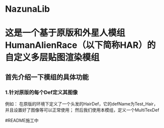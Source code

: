 # NazunaLib
# 这是一个基于原版和外星人模组HumanAlienRace（以下简称HAR）的自定义多层贴图渲染模组

## 首先介绍一下模组的具体功能
### 1.针对原版的每个Def定义其图像
例如：
  在原版的环境下定义了一个头发的HairDef，它的defName为Test_Hair，并且设置好了图像等可以正常使用；
  然后我们使用本模组，定义一个MultiTexDef



#README施工中
